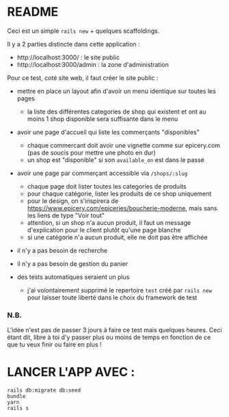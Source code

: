 # README

Ceci est un simple `rails new` + quelques scaffoldings.

Il y a 2 parties distincte dans cette application :

- http://localhost:3000/ : le site public
- http://localhost:3000/admin : la zone d'administration

Pour ce test, coté site web, il faut créer le site public :

 - mettre en place un layout afin d'avoir un menu identique sur toutes les pages
   - la liste des différentes categories de shop qui existent et ont au moins 1 shop disponible sera suffisante dans le menu
 - avoir une page d'accueil qui liste les commerçants "disponibles"
   - chaque commercant doit avoir une vignette comme sur epicery.com (pas de soucis pour mettre une photo en dur)
   - un shop est "disponible" si son `available_on` est dans le passé
 - avoir une page par commerçant accessible via `/shops/:slug`
   - chaque page doit lister toutes les categories de produits
   - pour chaque catégorie, lister les produits de ce shop uniquement
   - pour le design, on s'inspirera de https://www.epicery.com/epiceries/boucherie-moderne, mais sans les liens de type "Voir tout"
   - attention, si un shop n'a aucun produit, il faut un message d'explication pour le client plutôt qu'une page blanche
   - si une catégorie n'a aucun produit, elle ne doit pas être affichée


 - il n'y a pas besoin de recherche
 - il n'y a pas besoin de gestion du panier
 - des tests automatiques seraient un plus
   - j'ai volontairement supprimé le repertoire `test` créé par `rails new` pour laisser toute liberté dans le choix du framework de test

### N.B.
L'idée n'est pas de passer 3 jours à faire ce test mais quelques heures. Ceci étant dit, libre à toi d'y passer plus ou moins de temps en fonction de ce que tu veux finir ou faire en plus !

# LANCER L'APP AVEC :
```
rails db:migrate db:seed
bundle
yarn
rails s
```
